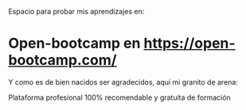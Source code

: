 Espacio para probar mis aprendizajes en:
# Open-bootcamp en https://open-bootcamp.com/

Y como es de bien nacidos ser agradecidos, aquí mi granito de arena:

Plataforma profesional 100% recomendable y gratuita de formación
